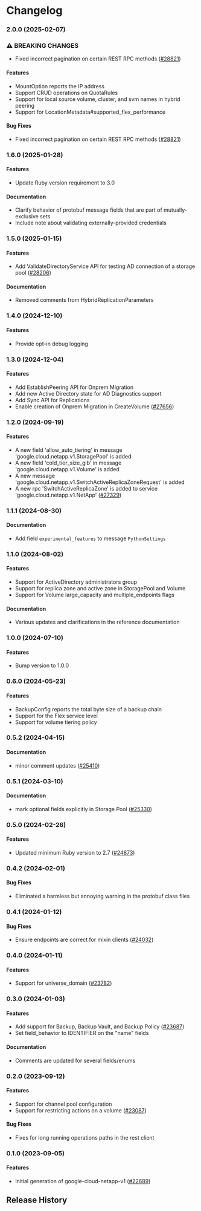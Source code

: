 # Changelog

### 2.0.0 (2025-02-07)

### ⚠ BREAKING CHANGES

* Fixed incorrect pagination on certain REST RPC methods ([#28821](https://github.com/googleapis/google-cloud-ruby/issues/28821))

#### Features

* MountOption reports the IP address 
* Support CRUD operations on QuotaRules 
* Support for local source volume, cluster, and svm names in hybrid peering 
* Support for LocationMetadata#supported_flex_performance 
#### Bug Fixes

* Fixed incorrect pagination on certain REST RPC methods ([#28821](https://github.com/googleapis/google-cloud-ruby/issues/28821)) 

### 1.6.0 (2025-01-28)

#### Features

* Update Ruby version requirement to 3.0 
#### Documentation

* Clarify behavior of protobuf message fields that are part of mutually-exclusive sets 
* Include note about validating externally-provided credentials 

### 1.5.0 (2025-01-15)

#### Features

* Add ValidateDirectoryService API for testing AD connection of a storage pool ([#28206](https://github.com/googleapis/google-cloud-ruby/issues/28206)) 
#### Documentation

* Removed comments from HybridReplicationParameters 

### 1.4.0 (2024-12-10)

#### Features

* Provide opt-in debug logging 

### 1.3.0 (2024-12-04)

#### Features

* Add EstablishPeering API for Onprem Migration 
* Add new Active Directory state for AD Diagnostics support 
* Add Sync API for Replications 
* Enable creation of Onprem Migration in CreateVolume ([#27656](https://github.com/googleapis/google-cloud-ruby/issues/27656)) 

### 1.2.0 (2024-09-19)

#### Features

* A new field 'allow_auto_tiering' in message 'google.cloud.netapp.v1.StoragePool' is added 
* A new field 'cold_tier_size_gib' in message 'google.cloud.netapp.v1.Volume' is added 
* A new message 'google.cloud.netapp.v1.SwitchActiveReplicaZoneRequest' is added 
* A new rpc 'SwitchActiveReplicaZone' is added to service 'google.cloud.netapp.v1.NetApp' ([#27329](https://github.com/googleapis/google-cloud-ruby/issues/27329)) 

### 1.1.1 (2024-08-30)

#### Documentation

* Add field `experimental_features` to message `PythonSettings` 

### 1.1.0 (2024-08-02)

#### Features

* Support for ActiveDirectory administrators group 
* Support for replica zone and active zone in StoragePool and Volume 
* Support for Volume large_capacity and multiple_endpoints flags 
#### Documentation

* Various updates and clarifications in the reference documentation 

### 1.0.0 (2024-07-10)

#### Features

* Bump version to 1.0.0 

### 0.6.0 (2024-05-23)

#### Features

* BackupConfig reports the total byte size of a backup chain 
* Support for the Flex service level 
* Support for volume tiering policy 

### 0.5.2 (2024-04-15)

#### Documentation

* minor comment updates ([#25410](https://github.com/googleapis/google-cloud-ruby/issues/25410)) 

### 0.5.1 (2024-03-10)

#### Documentation

* mark optional fields explicitly in Storage Pool ([#25330](https://github.com/googleapis/google-cloud-ruby/issues/25330)) 

### 0.5.0 (2024-02-26)

#### Features

* Updated minimum Ruby version to 2.7 ([#24873](https://github.com/googleapis/google-cloud-ruby/issues/24873)) 

### 0.4.2 (2024-02-01)

#### Bug Fixes

* Eliminated a harmless but annoying warning in the protobuf class files 

### 0.4.1 (2024-01-12)

#### Bug Fixes

* Ensure endpoints are correct for mixin clients ([#24032](https://github.com/googleapis/google-cloud-ruby/issues/24032)) 

### 0.4.0 (2024-01-11)

#### Features

* Support for universe_domain ([#23782](https://github.com/googleapis/google-cloud-ruby/issues/23782)) 

### 0.3.0 (2024-01-03)

#### Features

* Add support for Backup, Backup Vault, and Backup Policy ([#23687](https://github.com/googleapis/google-cloud-ruby/issues/23687)) 
* Set field_behavior to IDENTIFIER on the "name" fields 
#### Documentation

* Comments are updated for several fields/enums 

### 0.2.0 (2023-09-12)

#### Features

* Support for channel pool configuration 
* Support for restricting actions on a volume ([#23087](https://github.com/googleapis/google-cloud-ruby/issues/23087)) 
#### Bug Fixes

* Fixes for long running operations paths in the rest client 

### 0.1.0 (2023-09-05)

#### Features

* Initial generation of google-cloud-netapp-v1 ([#22689](https://github.com/googleapis/google-cloud-ruby/issues/22689)) 

## Release History
